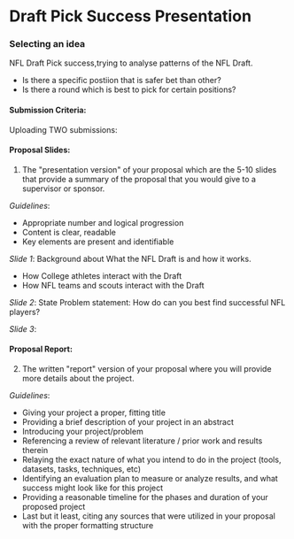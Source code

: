 # Draft Pick Success Presentation

### Selecting an idea
NFL Draft Pick success,trying to analyse patterns of the NFL Draft. 
- Is there a specific postiion that is safer bet than other? 
- Is there a round which is best to pick for certain positions?

#### Submission Criteria:
Uploading TWO submissions:

#### Proposal Slides:
1. The "presentation version" of your proposal which are the 5-10 slides that provide a summary of the proposal that you would give to a supervisor or sponsor.

*Guidelines*:
- Appropriate number and logical progression
- Content is clear, readable
- Key elements are present and identifiable

*Slide 1*:
Background about What the NFL Draft is and how it works. 
- How College athletes interact with the Draft
- How NFL teams and scouts interact with the Draft

*Slide 2*:
State Problem statement: How do can you best find successful NFL players?

*Slide 3*:


#### Proposal Report:
2. The written "report" version of your proposal where you will provide more details about the project.

*Guidelines*:
- Giving your project a proper, fitting title
- Providing a brief description of your project in an abstract
- Introducing your project/problem
- Referencing a review of relevant literature / prior work and results therein 
- Relaying the exact nature of what you intend to do in the project (tools, datasets, tasks, techniques, etc)
- Identifying an evaluation plan to measure or analyze results, and what success might look like for this project
- Providing a reasonable timeline for the phases and duration of your proposed project
- Last but it least, citing any sources that were utilized in your proposal with the proper formatting structure


